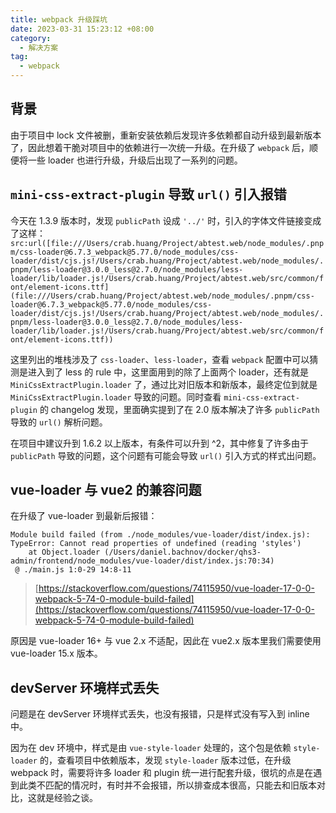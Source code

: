 ```yaml
---
title: webpack 升级踩坑
date: 2023-03-31 15:23:12 +08:00
category:
  - 解决方案
tag:
  - webpack
---
```


## 背景

由于项目中 lock 文件被删，重新安装依赖后发现许多依赖都自动升级到最新版本了，因此想着干脆对项目中的依赖进行一次统一升级。在升级了 `webpack` 后，顺便将一些 loader 也进行升级，升级后出现了一系列的问题。

## `mini-css-extract-plugin` 导致 `url()` 引入报错

今天在 1.3.9 版本时，发现 `publicPath` 设成 `'../'` 时，引入的字体文件链接变成了这样：`src:url([file:///Users/crab.huang/Project/abtest.web/node_modules/.pnpm/css-loader@6.7.3_webpack@5.77.0/node_modules/css-loader/dist/cjs.js!/Users/crab.huang/Project/abtest.web/node_modules/.pnpm/less-loader@3.0.0_less@2.7.0/node_modules/less-loader/lib/loader.js!/Users/crab.huang/Project/abtest.web/src/common/font/element-icons.ttf](file:///Users/crab.huang/Project/abtest.web/node_modules/.pnpm/css-loader@6.7.3_webpack@5.77.0/node_modules/css-loader/dist/cjs.js!/Users/crab.huang/Project/abtest.web/node_modules/.pnpm/less-loader@3.0.0_less@2.7.0/node_modules/less-loader/lib/loader.js!/Users/crab.huang/Project/abtest.web/src/common/font/element-icons.ttf))`

这里列出的堆栈涉及了 `css-loader`、`less-loader`，查看 `webpack` 配置中可以猜测是进入到了 less 的 rule 中，这里面用到的除了上面两个 loader，还有就是 `MiniCssExtractPlugin.loader` 了，通过比对旧版本和新版本，最终定位到就是 `MiniCssExtractPlugin.loader` 导致的问题。同时查看 `mini-css-extract-plugin` 的 changelog 发现，里面确实提到了在 2.0 版本解决了许多 `publicPath ` 导致的 `url()` 解析问题。

在项目中建议升到 1.6.2 以上版本，有条件可以升到 ^2，其中修复了许多由于 `publicPath` 导致的问题，这个问题有可能会导致 `url()` 引入方式的样式出问题。

## vue-loader 与 vue2 的兼容问题

在升级了 vue-loader 到最新后报错：

```
Module build failed (from ./node_modules/vue-loader/dist/index.js):
TypeError: Cannot read properties of undefined (reading 'styles')
    at Object.loader (/Users/daniel.bachnov/docker/qhs3-admin/frontend/node_modules/vue-loader/dist/index.js:70:34)
 @ ./main.js 1:0-29 14:8-11
```

> [https://stackoverflow.com/questions/74115950/vue-loader-17-0-0-webpack-5-74-0-module-build-failed](https://stackoverflow.com/questions/74115950/vue-loader-17-0-0-webpack-5-74-0-module-build-failed)

原因是 vue-loader 16+ 与 vue 2.x 不适配，因此在 vue2.x 版本里我们需要使用 vue-loader 15.x 版本。

## devServer 环境样式丢失

问题是在 devServer 环境样式丢失，也没有报错，只是样式没有写入到 inline 中。

因为在 dev 环境中，样式是由 `vue-style-loader` 处理的，这个包是依赖 `style-loader` 的，查看项目中依赖版本，发现 `style-loader` 版本过低，在升级 webpack 时，需要将许多 loader 和 plugin 统一进行配套升级，很坑的点是在遇到此类不匹配的情况时，有时并不会报错，所以排查成本很高，只能去和旧版本对比，这就是经验之谈。
